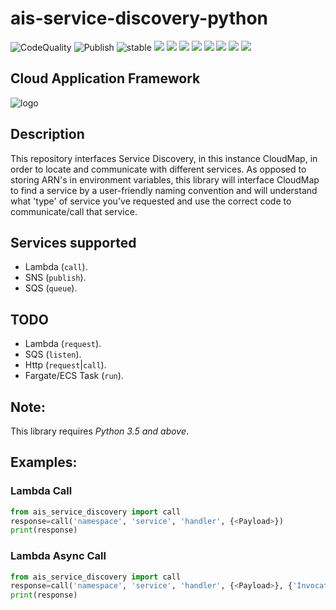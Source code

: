 # ais-service-discovery-python

![CodeQuality](https://github.com/peak-ai/ais-service-discovery-python/workflows/CodeQL/badge.svg) ![Publish](https://github.com/peak-ai/ais-service-discovery-python/workflows/Upload%20Python%20Package/badge.svg) ![stable](https://img.shields.io/github/v/release/peak-ai/ais-service-discovery-python) ![](https://img.shields.io/github/v/release/peak-ai/ais-service-discovery-python?include_prereleases) ![](https://img.shields.io/github/license/peak-ai/ais-service-discovery-python) ![](https://img.shields.io/github/languages/count/peak-ai/ais-service-discovery-python) ![](https://img.shields.io/github/languages/top/peak-ai/ais-service-discovery-python) ![](https://img.shields.io/github/issues-raw/peak-ai/ais-service-discovery-python) ![](https://img.shields.io/github/issues-pr-raw/peak-ai/ais-service-discovery-python) ![](https://img.shields.io/github/languages/code-size/peak-ai/ais-service-discovery-python) ![](https://img.shields.io/github/repo-size/peak-ai/ais-service-discovery-python)

## Cloud Application Framework

![logo](https://raw.githubusercontent.com/peak-ai/ais-service-discovery-python/master/logo.png)


## Description

This repository interfaces Service Discovery, in this instance CloudMap, in order to locate and communicate with different services. As opposed to storing ARN's in environment variables, this library will interface CloudMap to find a service by a user-friendly naming convention and will understand what 'type' of service you've requested and use the correct code to communicate/call that service.

## Services supported
- Lambda (`call`).
- SNS (`publish`).
- SQS (`queue`).


## TODO
- Lambda (`request`).
- SQS (`listen`).
- Http (`request`|`call`).
- Fargate/ECS Task (`run`).

## Note:
This library requires *Python 3.5 and above*.

## Examples:

### Lambda Call

```python
from ais_service_discovery import call
response=call('namespace', 'service', 'handler', {<Payload>})
print(response)
```

### Lambda Async Call

```python
from ais_service_discovery import call
response=call('namespace', 'service', 'handler', {<Payload>}, {'InvocationType': 'Event'})
print(response)
```
